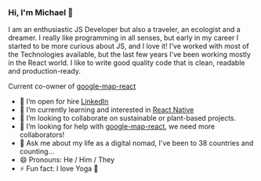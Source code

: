 ### Hi, I'm Michael 👋

I am an enthusiastic JS Developer but also a traveler, an ecologist and a dreamer. I really like programming in all senses, but early in my career I started to be more curious about JS, and I love it! I've worked with most of the Technologies available, but the last few years I've been working mostly in the React world. I like to write good quality code that is clean, readable and production-ready.

Current co-owner of [google-map-react](https://github.com/google-map-react/google-map-react)

- 🔭 I’m open for hire [LinkedIn](https://www.linkedin.com/in/itsmichaeldiego/)
- 🌱 I’m currently learning and interested in [React Native](https://github.com/facebook/react-native)
- 👯 I’m looking to collaborate on sustainable or plant-based projects.
- 🤔 I’m looking for help with [google-map-react](https://github.com/google-map-react/google-map-react), we need more collaborators!
- 💬 Ask me about my life as a digital nomad, I've been to 38 countries and counting...
- 😄 Pronouns: He / Him / They
- ⚡ Fun fact: I love Yoga 🧘
